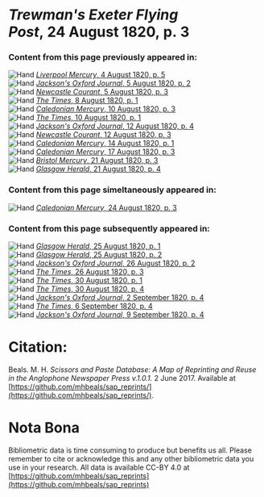 # *Trewman's Exeter Flying Post*, 24 August 1820, p. 3  
  
### Content from this page previously appeared in:  
![Hand](http://scissorsandpaste.net/wp-content/uploads/2017/06/smallhandpointer.png) [*Liverpool Mercury*, 4 August 1820, p. 5](https://mhbeals.github.io/sap_html/Liverpool-Mercury/Liverpool-Mercury-4-August-1820-p-5)  
![Hand](http://scissorsandpaste.net/wp-content/uploads/2017/06/smallhandpointer.png) [*Jackson's Oxford Journal*, 5 August 1820, p. 2](https://mhbeals.github.io/sap_html/Jackson's-Oxford-Journal/Jackson's-Oxford-Journal-5-August-1820-p-2)  
![Hand](http://scissorsandpaste.net/wp-content/uploads/2017/06/smallhandpointer.png) [*Newcastle Courant*, 5 August 1820, p. 3](https://mhbeals.github.io/sap_html/Newcastle-Courant/Newcastle-Courant-5-August-1820-p-3)  
![Hand](http://scissorsandpaste.net/wp-content/uploads/2017/06/smallhandpointer.png) [*The Times*, 8 August 1820, p. 1](https://mhbeals.github.io/sap_html/The-Times/The-Times-8-August-1820-p-1)  
![Hand](http://scissorsandpaste.net/wp-content/uploads/2017/06/smallhandpointer.png) [*Caledonian Mercury*, 10 August 1820, p. 3](https://mhbeals.github.io/sap_html/Caledonian-Mercury/Caledonian-Mercury-10-August-1820-p-3)  
![Hand](http://scissorsandpaste.net/wp-content/uploads/2017/06/smallhandpointer.png) [*The Times*, 10 August 1820, p. 1](https://mhbeals.github.io/sap_html/The-Times/The-Times-10-August-1820-p-1)  
![Hand](http://scissorsandpaste.net/wp-content/uploads/2017/06/smallhandpointer.png) [*Jackson's Oxford Journal*, 12 August 1820, p. 4](https://mhbeals.github.io/sap_html/Jackson's-Oxford-Journal/Jackson's-Oxford-Journal-12-August-1820-p-4)  
![Hand](http://scissorsandpaste.net/wp-content/uploads/2017/06/smallhandpointer.png) [*Newcastle Courant*, 12 August 1820, p. 3](https://mhbeals.github.io/sap_html/Newcastle-Courant/Newcastle-Courant-12-August-1820-p-3)  
![Hand](http://scissorsandpaste.net/wp-content/uploads/2017/06/smallhandpointer.png) [*Caledonian Mercury*, 14 August 1820, p. 1](https://mhbeals.github.io/sap_html/Caledonian-Mercury/Caledonian-Mercury-14-August-1820-p-1)  
![Hand](http://scissorsandpaste.net/wp-content/uploads/2017/06/smallhandpointer.png) [*Caledonian Mercury*, 17 August 1820, p. 3](https://mhbeals.github.io/sap_html/Caledonian-Mercury/Caledonian-Mercury-17-August-1820-p-3)  
![Hand](http://scissorsandpaste.net/wp-content/uploads/2017/06/smallhandpointer.png) [*Bristol Mercury*, 21 August 1820, p. 3](https://mhbeals.github.io/sap_html/Bristol-Mercury/Bristol-Mercury-21-August-1820-p-3)  
![Hand](http://scissorsandpaste.net/wp-content/uploads/2017/06/smallhandpointer.png) [*Glasgow Herald*, 21 August 1820, p. 4](https://mhbeals.github.io/sap_html/Glasgow-Herald/Glasgow-Herald-21-August-1820-p-4)  
  
### Content from this page simeltaneously appeared in:  
![Hand](http://scissorsandpaste.net/wp-content/uploads/2017/06/smallhandpointer.png) [*Caledonian Mercury*, 24 August 1820, p. 3](https://mhbeals.github.io/sap_html/Caledonian-Mercury/Caledonian-Mercury-24-August-1820-p-3)  
  
### Content from this page subsequently appeared in:  
![Hand](http://scissorsandpaste.net/wp-content/uploads/2017/06/smallhandpointer.png) [*Glasgow Herald*, 25 August 1820, p. 1](https://mhbeals.github.io/sap_html/Glasgow-Herald/Glasgow-Herald-25-August-1820-p-1)  
![Hand](http://scissorsandpaste.net/wp-content/uploads/2017/06/smallhandpointer.png) [*Glasgow Herald*, 25 August 1820, p. 2](https://mhbeals.github.io/sap_html/Glasgow-Herald/Glasgow-Herald-25-August-1820-p-2)  
![Hand](http://scissorsandpaste.net/wp-content/uploads/2017/06/smallhandpointer.png) [*Jackson's Oxford Journal*, 26 August 1820, p. 2](https://mhbeals.github.io/sap_html/Jackson's-Oxford-Journal/Jackson's-Oxford-Journal-26-August-1820-p-2)  
![Hand](http://scissorsandpaste.net/wp-content/uploads/2017/06/smallhandpointer.png) [*The Times*, 26 August 1820, p. 3](https://mhbeals.github.io/sap_html/The-Times/The-Times-26-August-1820-p-3)  
![Hand](http://scissorsandpaste.net/wp-content/uploads/2017/06/smallhandpointer.png) [*The Times*, 30 August 1820, p. 1](https://mhbeals.github.io/sap_html/The-Times/The-Times-30-August-1820-p-1)  
![Hand](http://scissorsandpaste.net/wp-content/uploads/2017/06/smallhandpointer.png) [*The Times*, 30 August 1820, p. 4](https://mhbeals.github.io/sap_html/The-Times/The-Times-30-August-1820-p-4)  
![Hand](http://scissorsandpaste.net/wp-content/uploads/2017/06/smallhandpointer.png) [*Jackson's Oxford Journal*, 2 September 1820, p. 4](https://mhbeals.github.io/sap_html/Jackson's-Oxford-Journal/Jackson's-Oxford-Journal-2-September-1820-p-4)  
![Hand](http://scissorsandpaste.net/wp-content/uploads/2017/06/smallhandpointer.png) [*The Times*, 6 September 1820, p. 4](https://mhbeals.github.io/sap_html/The-Times/The-Times-6-September-1820-p-4)  
![Hand](http://scissorsandpaste.net/wp-content/uploads/2017/06/smallhandpointer.png) [*Jackson's Oxford Journal*, 9 September 1820, p. 4](https://mhbeals.github.io/sap_html/Jackson's-Oxford-Journal/Jackson's-Oxford-Journal-9-September-1820-p-4)  


# Citation: 

Beals. M. H. *Scissors and Paste Database: A Map of Reprinting and Reuse in the Anglophone Newspaper Press v.1.0.1.* 2 June 2017. Available at [https://github.com/mhbeals/sap_reprints/](https://github.com/mhbeals/sap_reprints/). 

# Nota Bona

Bibliometric data is time consuming to produce but benefits us all. Please remember to cite or acknowledge this and any other bibliometric data you use in your research. All data is available CC-BY 4.0 at [https://github.com/mhbeals/sap_reprints](https://github.com/mhbeals/sap_reprints)